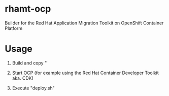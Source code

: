 # rhamt-ocp
Builder for the Red Hat Application Migration Toolkit on OpenShift Container Platform

# Usage

1. Build and copy  "

2. Start OCP (for example using the Red Hat Container Developer Toolkit aka. CDK)

3. Execute "deploy.sh"
